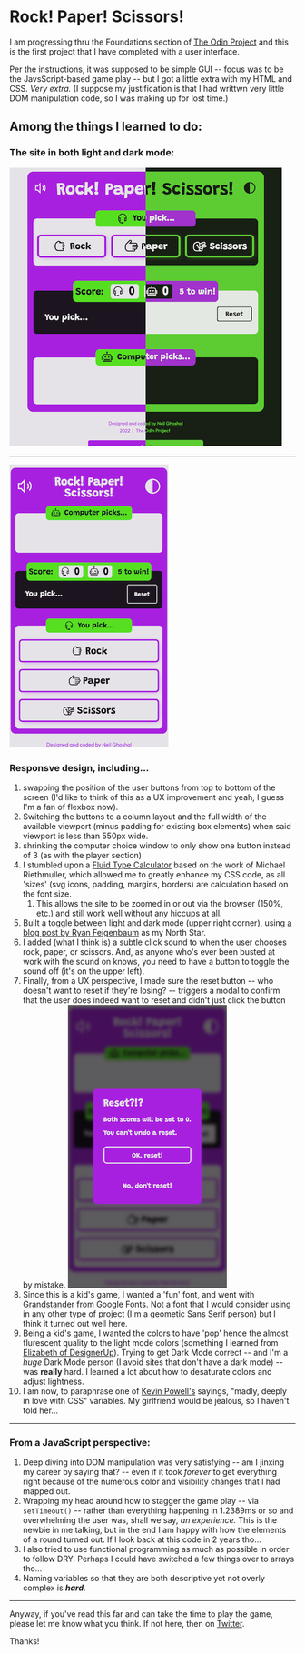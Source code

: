 # Rock! Paper! Scissors!

I am progressing thru the Foundations section of [The Odin Project](https://www.theodinproject.com) and this is the first project that I have completed with a user interface.

Per the instructions, it was supposed to be simple GUI -- focus was to be the JavsScript-based game play -- but I got a little extra with my HTML and CSS. _Very extra._ (I suppose my justification is that I had writtwn very little DOM manipulation code, so I was making up for lost time.)

## Among the things I learned to do:

### The site in both light and dark mode:

![Light and Dark Modes](/projects/rock-paper-scissors/img/Light_and_dark_modes.png)

---

![Mobile Layout](/projects/rock-paper-scissors/img/Mobile_layout.png)

### Responsve design, including...

1.  swapping the position of the user buttons from top to bottom of the screen (I'd like to think of this as a UX improvement and yeah, I guess I'm a fan of flexbox now).
2.  Switching the buttons to a column layout and the full width of the available viewport (minus padding for existing box elements) when said viewport is less than 550px wide.
3.  shrinking the computer choice window to only show one button instead of 3 (as with the player section)
4.  I stumbled upon a [Fluid Type Calculator](https://websemantics.uk/tools/responsive-font-calculator/) based on the work of Michael Riethmuller, which allowed me to greatly enhance my CSS code, as all 'sizes' (svg icons, padding, margins, borders) are calculation based on the font size.
    1. This allows the site to be zoomed in or out via the browser (150%, etc.) and still work well without any hiccups at all.
5.  Built a toggle between light and dark mode (upper right corner), using [a blog post by Ryan Feigenbaum](https://ryanfeigenbaum.com/dark-mode/) as my North Star.
6.  I added (what I think is) a subtle click sound to when the user chooses rock, paper, or scissors. And, as anyone who's ever been busted at work with the sound on knows, you need to have a button to toggle the sound off (it's on the upper left).
7.  Finally, from a UX perspective, I made sure the reset button -- who doesn't want to reset if they're losing? -- triggers a modal to confirm that the user does indeed want to reset and didn't just click the button by mistake.
    ![Modal window](/projects/rock-paper-scissors/img/Modal.png)
8.  Since this is a kid's game, I wanted a 'fun' font, and went with [Grandstander](https://fonts.google.com/specimen/Grandstander?query=grandstan) from Google Fonts. Not a font that I would consider using in any other type of project (I'm a geometic Sans Serif person) but I think it turned out well here.
9.  Being a kid's game, I wanted the colors to have 'pop' hence the almost flurescent quality to the light mode colors (something I learned from [Elizabeth of DesignerUp](https://designerup.co/blog/practical-guide-to-perfect-ui-color-palettes/)). Trying to get Dark Mode correct -- and I'm a _huge_ Dark Mode person (I avoid sites that don't have a dark mode) -- was **really** hard. I learned a lot about how to desaturate colors and adjust lightness.
10. I am now, to paraphrase one of [Kevin Powell's](https://www.kevinpowell.co/) sayings, "madly, deeply in love with CSS" variables. My girlfriend would be jealous, so I haven't told her...

---

### From a JavaScript perspective:

1. Deep diving into DOM manipulation was very satisfying -- am I jinxing my career by saying that? -- even if it took _forever_ to get everything right because of the numerous color and visibility changes that I had mapped out.
2. Wrapping my head around how to stagger the game play -- via `setTimeout()` -- rather than everything happening in 1.2389ms or so and overwhelming the user was, shall we say, _an experience._ This is the newbie in me talking, but in the end I am happy with how the elements of a round turned out. If I look back at this code in 2 years tho...
3. I also tried to use functional programming as much as possible in order to follow DRY. Perhaps I could have switched a few things over to arrays tho...
4. Naming variables so that they are both descriptive yet not overly complex is **_hard_**.

---

Anyway, if you've read this far and can take the time to play the game, please let me know what you think. If not here, then on [Twitter](https://twitter.com/nkg_dev).

Thanks!
